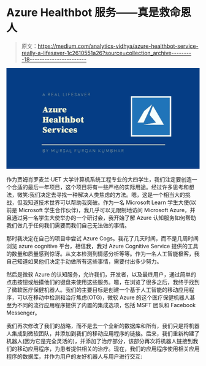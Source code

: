 # Azure Healthbot 服务——真是救命恩人

> 原文：<https://medium.com/analytics-vidhya/azure-healthbot-service-really-a-lifesaver-1c2610551a26?source=collection_archive---------18----------------------->

![](img/7d82309b859b0b9a911d9140d57cad29.png)

作为贾姆肖罗麦兰·UET 大学计算机系统工程专业的大四学生，我们注定要创造一个合适的最后一年项目，这个项目将有一些严格的实际用途。经过许多思考和想法，微笑:我们决定去寻找一种解决人类焦虑的方法。嗯，这是一个相当大的挑战，但我知道技术世界可以帮助我突破。作为一名 Microsoft Learn 学生大使(以前是 Microsoft 学生合作伙伴)，我几乎可以无限制地访问 Microsoft Azure，并且通过另一名学生大使举办的一个研讨会，我开始了解 Azure 认知服务如何帮助我们做几乎任何我们需要而我们自己无法做的事情。

那时我决定在自己的项目中尝试 Azure Cogs。我花了几天时间，而不是几周时间浏览 azure cognitive 平台，相信我，我对 Azure Cognitive Service 提供的工具的数量和质量感到惊讶。从文本检测到情感分析等等。作为一名人工智能极客，我自己知道如果他们决定手动做所有这些事情，需要付出多少努力。

然后是微软 Azure 的认知服务，允许我们，开发者，以及最终用户，通过简单的点击按钮或触摸他们的键盘来使用这些服务。嗯，在浏览了很多之后，我终于找到了微软医疗保健机器人。我们的主要目标是创建一个基于人工智能的移动应用程序，可以在移动中检测和治疗焦虑(OTG)，微软 Azure 的这个医疗保健机器人甚至为不同的流行应用程序提供了内置的集成选项，包括 MSFT 团队和 Facebook Messenger。

我们再次修改了我们的战略，而不是去一个全新的数据库和所有，我们只是将机器人集成到微软团队，并添加到我们的移动应用程序的链接。后来，我们重新构建了机器人(因为它是完全灵活的)，并添加了治疗部分，该部分再次将机器人链接到我们的移动应用程序，为患者提供相关的治疗。现在，我们的应用程序使用相关应用程序的数据库，并作为用户的友好机器人与用户进行交互: